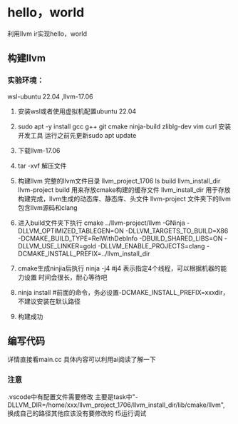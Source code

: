 # hello，world
利用llvm ir实现hello，world

## 构建llvm

### 实验环境：
wsl-ubuntu 22.04 ,llvm-17.06
1. 安装wsl或者使用虚拟机配置ubuntu 22.04
2. sudo apt -y install gcc g++ git cmake ninja-build zliblg-dev vim curl 安装开发工具 运行之前先更新sudo apt update
3. 下载llvm-17.06
4. tar -xvf 解压文件
5. 构建llvm 完整的llvm文件目录 
llvm_project_1706 ls
build llvm_install_dir llvm-project
build 用来存放cmake构建的缓存文件
llvm_install_dir 用于存放构建完成，llvm生成的动态库、静态库、头文件
llvm-project 文件夹下的llvm包含llvm源码和clang
6. 进入build文件夹下执行
cmake ../llvm-project/llvm  -GNinja -DLLVM_OPTIMIZED_TABLEGEN=ON -DLLVM_TARGETS_TO_BUILD=X86 -DCMAKE_BUILD_TYPE=RelWithDebInfo -DBUILD_SHARED_LIBS=ON -DLLVM_USE_LINKER=gold -DLLVM_ENABLE_PROJECTS=clang -DCMAKE_INSTALL_PREFIX=../llvm_install_dir 
7. cmake生成ninjia后执行
ninja -j4  #j4 表示指定4个线程，可以根据机器的能力设置 时间会很长，耐心等待吧
8. ninja install #前面的命令，务必设置-DCMAKE_INSTALL_PREFIX=xxxdir，不建议安装在默认路径

9. 构建成功

## 编写代码
详情直接看main.cc
具体内容可以利用ai阅读了解一下

### 注意
.vscode中有配置文件需要修改
主要是task中"-DLLVM_DIR=/home/xxx/llvm_project_1706/llvm_install_dir/lib/cmake/llvm",
换成自己的路径其他应该没有要修改的
f5运行调试
